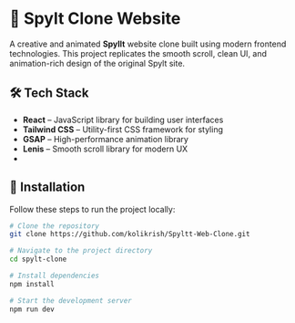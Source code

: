 # 🔁 Spylt Clone Website

A creative and animated **Spyllt** website clone built using modern frontend technologies. This project replicates the smooth scroll, clean UI, and animation-rich design of the original Spylt site.


## 🛠 Tech Stack

- **React** – JavaScript library for building user interfaces  
- **Tailwind CSS** – Utility-first CSS framework for styling
- **GSAP** – High-performance animation library  
- **Lenis** – Smooth scroll library for modern UX
- 

## 🚀 Installation

Follow these steps to run the project locally:

```bash
# Clone the repository
git clone https://github.com/kolikrish/Spyltt-Web-Clone.git

# Navigate to the project directory
cd spylt-clone

# Install dependencies
npm install

# Start the development server
npm run dev
